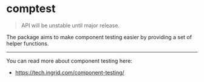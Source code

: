 # comptest

> API will be unstable until major release.

The package aims to make component testing easier by providing a set of helper functions.

---

You can read more about component testing here:
- https://tech.ingrid.com/component-testing/